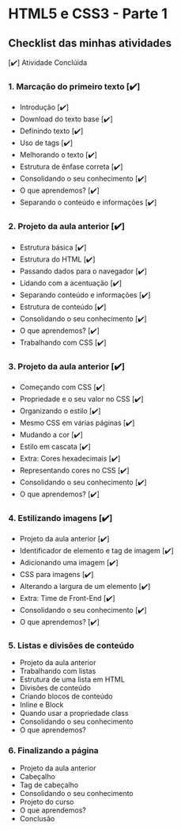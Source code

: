 # HTML5 e CSS3 - Parte 1

## Checklist das minhas atividades

[✔️] Atividade Conclúida

### 1. Marcação do primeiro texto [✔️]

- Introdução [✔️]
- Download do texto base [✔️]
- Definindo texto [✔️]
- Uso de tags [✔️]
- Melhorando o texto [✔️]
- Estrutura de ênfase correta [✔️]
- Consolidando o seu conhecimento [✔️]
- O que aprendemos? [✔️]
- Separando o conteúdo e informações [✔️]

### 2. Projeto da aula anterior [✔️]

- Estrutura básica [✔️]
- Estrutura do HTML [✔️]
- Passando dados para o navegador [✔️]
- Lidando com a acentuação [✔️]
- Separando conteúdo e informações [✔️]
- Estrutura de conteúdo [✔️]
- Consolidando o seu conhecimento [✔️]
- O que aprendemos? [✔️]
- Trabalhando com CSS [✔️]

### 3. Projeto da aula anterior [✔️]

- Começando com CSS [✔️]
- Propriedade e o seu valor no CSS [✔️]
- Organizando o estilo [✔️]
- Mesmo CSS em várias páginas [✔️]
- Mudando a cor [✔️]
- Estilo em cascata [✔️]
- Extra: Cores hexadecimais [✔️]
- Representando cores no CSS [✔️]
- Consolidando o seu conhecimento [✔️]
- O que aprendemos? [✔️]

### 4. Estilizando imagens [✔️]

- Projeto da aula anterior [✔️]
- Identificador de elemento e tag de imagem [✔️]
- Adicionando uma imagem [✔️]
- CSS para imagens [✔️]
- Alterando a largura de um elemento [✔️]
- Extra: Time de Front-End [✔️]
- Consolidando o seu conhecimento [✔️]
- O que aprendemos? [✔️]

### 5. Listas e divisões de conteúdo

- Projeto da aula anterior
- Trabalhando com listas
- Estrutura de uma lista em HTML
- Divisões de conteúdo
- Criando blocos de conteúdo
- Inline e Block
- Quando usar a propriedade class
- Consolidando o seu conhecimento
- O que aprendemos?

### 6. Finalizando a página

- Projeto da aula anterior
- Cabeçalho
- Tag de cabeçalho
- Consolidando o seu conhecimento
- Projeto do curso
- O que aprendemos?
- Conclusão
